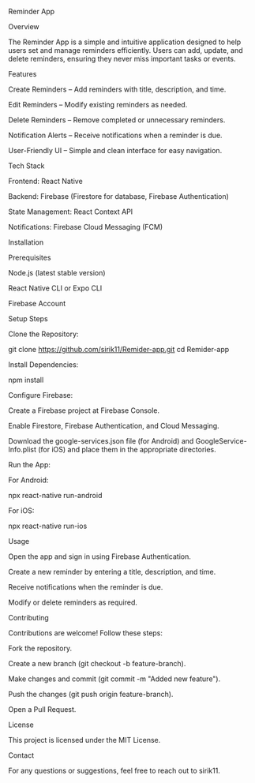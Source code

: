 Reminder App

Overview

The Reminder App is a simple and intuitive application designed to help users set and manage reminders efficiently. Users can add, update, and delete reminders, ensuring they never miss important tasks or events.

Features

Create Reminders – Add reminders with title, description, and time.

Edit Reminders – Modify existing reminders as needed.

Delete Reminders – Remove completed or unnecessary reminders.

Notification Alerts – Receive notifications when a reminder is due.

User-Friendly UI – Simple and clean interface for easy navigation.

Tech Stack

Frontend: React Native

Backend: Firebase (Firestore for database, Firebase Authentication)

State Management: React Context API

Notifications: Firebase Cloud Messaging (FCM)

Installation

Prerequisites

Node.js (latest stable version)

React Native CLI or Expo CLI

Firebase Account

Setup Steps

Clone the Repository:

git clone https://github.com/sirik11/Remider-app.git
cd Remider-app

Install Dependencies:

npm install

Configure Firebase:

Create a Firebase project at Firebase Console.

Enable Firestore, Firebase Authentication, and Cloud Messaging.

Download the google-services.json file (for Android) and GoogleService-Info.plist (for iOS) and place them in the appropriate directories.

Run the App:

For Android:

npx react-native run-android

For iOS:

npx react-native run-ios

Usage

Open the app and sign in using Firebase Authentication.

Create a new reminder by entering a title, description, and time.

Receive notifications when the reminder is due.

Modify or delete reminders as required.

Contributing

Contributions are welcome! Follow these steps:

Fork the repository.

Create a new branch (git checkout -b feature-branch).

Make changes and commit (git commit -m "Added new feature").

Push the changes (git push origin feature-branch).

Open a Pull Request.

License

This project is licensed under the MIT License.

Contact

For any questions or suggestions, feel free to reach out to sirik11.

